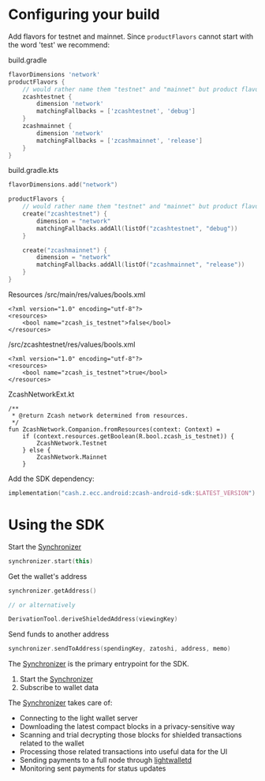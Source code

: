 # Configuring your build
Add flavors for testnet and mainnet. Since `productFlavors` cannot start with the word 'test' we recommend:

build.gradle
```groovy
flavorDimensions 'network'
productFlavors {
    // would rather name them "testnet" and "mainnet" but product flavor names cannot start with the word "test"
    zcashtestnet {
        dimension 'network'
        matchingFallbacks = ['zcashtestnet', 'debug']
    }
    zcashmainnet {
        dimension 'network'
        matchingFallbacks = ['zcashmainnet', 'release']
    }
}
```

build.gradle.kts
```kotlin
flavorDimensions.add("network")

productFlavors {
    // would rather name them "testnet" and "mainnet" but product flavor names cannot start with the word "test"
    create("zcashtestnet") {
        dimension = "network"
        matchingFallbacks.addAll(listOf("zcashtestnet", "debug"))
    }

    create("zcashmainnet") {
        dimension = "network"
        matchingFallbacks.addAll(listOf("zcashmainnet", "release"))
    }
}
```

Resources
/src/main/res/values/bools.xml
```
<?xml version="1.0" encoding="utf-8"?>
<resources>
    <bool name="zcash_is_testnet">false</bool>
</resources>

```

/src/zcashtestnet/res/values/bools.xml
```
<?xml version="1.0" encoding="utf-8"?>
<resources>
    <bool name="zcash_is_testnet">true</bool>
</resources>
```

ZcashNetworkExt.kt
```
/**
 * @return Zcash network determined from resources.
 */
fun ZcashNetwork.Companion.fromResources(context: Context) =
    if (context.resources.getBoolean(R.bool.zcash_is_testnet)) {
        ZcashNetwork.Testnet
    } else {
        ZcashNetwork.Mainnet
    }
```

Add the SDK dependency:

```kotlin
implementation("cash.z.ecc.android:zcash-android-sdk:$LATEST_VERSION")
```

# Using the SDK
Start the [Synchronizer](-synchronizer/README.md)

```kotlin
synchronizer.start(this)
```

Get the wallet's address

```kotlin
synchronizer.getAddress()

// or alternatively

DerivationTool.deriveShieldedAddress(viewingKey)
```

Send funds to another address

```kotlin
synchronizer.sendToAddress(spendingKey, zatoshi, address, memo)
```

The [Synchronizer](-synchronizer/README.md) is the primary entrypoint for the SDK.

1. Start the [Synchronizer](-synchronizer/README.md)
2. Subscribe to wallet data

The [Synchronizer](-synchronizer/README.md) takes care of:

- Connecting to the light wallet server 
- Downloading the latest compact blocks in a privacy-sensitive way
- Scanning and trial decrypting those blocks for shielded transactions related to the wallet
- Processing those related transactions into useful data for the UI
- Sending payments to a full node through [lightwalletd](https://github.com/zcash/lightwalletd)
- Monitoring sent payments for status updates